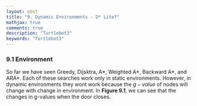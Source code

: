 ```yaml
---
layout: post
title: "9. Dynamic Environments - D* Lite?"
mathjax: true
comments: true
description: "Turtlebot3"
keywords: "Turtlebot3"
---  
```


### 9.1 Environment

So far we have seen Greedy, Dijsktra, A\*, Weighted A\*, Backward A\*, and ARA\*. Each of these searches work only in static environments. However, in dynamic environments they wont work because the $g-value$ of nodes will change with change in environment. In **Figure 9.1**, we can see that the changes in g-values when the door closes.   
